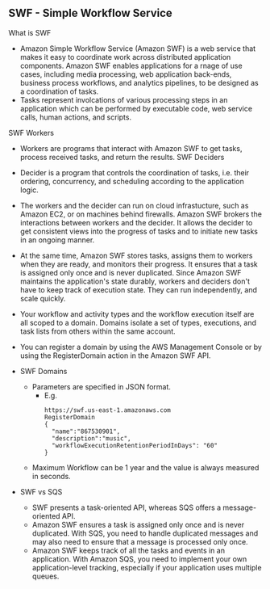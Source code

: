 SWF - Simple Workflow Service
----------

What is SWF
  * Amazon Simple Workflow Service (Amazon SWF) is a web service that makes it easy to coordinate work across distributed application components. Amazon SWF enables applications for a rnage of use cases, including media processing, web application back-ends, business process workflows, and analytics pipelines, to be designed as a coordination of tasks.
  * Tasks represent involcations of various processing steps in an application which can be performed by executable code, web service calls, human actions, and scripts.

SWF Workers
  * Workers are programs that interact with Amazon SWF to get tasks, process received tasks, and return the results.
SWF Deciders
  * Decider is a program that controls the coordination of tasks, i.e. their ordering, concurrency, and scheduling according to the application logic.
* The workers and the decider can run on cloud infrastucture, such as Amazon EC2, or on machines behind firewalls. Amazon SWF brokers the interactions between workers and the decider. It allows the decider to get consistent views into the progress of tasks and to initiate new tasks in an ongoing manner.
* At the same time, Amazon SWF stores tasks, assigns them to workers when they are ready, and monitors their progress. It ensures that a task is assigned only once and is never duplicated. Since Amazon SWF maintains the application's state durably, workers and deciders don't have to keep track of execution state. They can run independently, and scale quickly.
  
* Your workflow and activity types and the workflow execution itself are all scoped to a domain. Domains isolate a set of types, executions, and task lists from others within the same account.
* You can register a domain by using the AWS Management Console or by using the RegisterDomain action in the Amazon SWF API.
* SWF Domains
  * Parameters are specified in JSON format.
    * E.g.
      ```
      https://swf.us-east-1.amazonaws.com
      RegisterDomain
      {
        "name":"867530901",
        "description":"music",
        "workflowExecutionRetentionPeriodInDays": "60"
      }
      ```
  * Maximum Workflow can be 1 year and the value is always measured in seconds.
* SWF vs SQS
  * SWF presents a task-oriented API, whereas SQS offers a message-oriented API.
  * Amazon SWF ensures a task is assigned only once and is never duplicated. With SQS, you need to handle duplicated messages and may also need to ensure that a message is processed only once.
  * Amazon SWF keeps track of all the tasks and events in an application. With Amazon SQS, you need to implement your own application-level tracking, especially if your application uses multiple queues.


